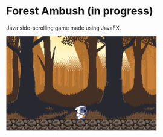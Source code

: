 # Forest Ambush (in progress)

Java side-scrolling game made using JavaFX. 

<a> <img src="/assets/demoimage.PNG" height ="250"></a>
